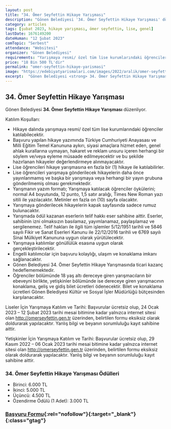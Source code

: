 ```yaml
---
layout: post
title: "34. Ömer Seyfettin Hikaye Yarışması"
description: "Gönen Belediyesi '34. Ömer Seyfettin Hikaye Yarışması' düzenliyor."
category: articles
tags: [şubat 2023, hikaye yarışması, ömer seyfettin, lise, genel]
lastDate: 1676149200
dateHuman: "12 Şubat 2023"
comTopic: "Serbest"
attendance: "Websitesi"
organizer: "Gönen Belediyesi"
requirements: "Yarışmaya resmi/ özel tüm lise kurumlarındaki öğrenciler katılabilir."
price: "18 Bin 500 TL'dir"
permalink: "omer-seyfettin-hikaye-yarismasi"
image: "https://edebiyatyarismalari.com/images/2022/aralik/omer-seyfettin-hikaye-yarismasi.jpg"
excerpt:  "Gönen Belediyesi <strong> 34. Ömer Seyfettin Hikaye Yarışması </strong> düzenliyor."
---
```


## 34. Ömer Seyfettin Hikaye Yarışması
Gönen Belediyesi **34. Ömer Seyfettin Hikaye Yarışması** düzenliyor.  

Katılım Koşulları:
- Hikaye dalında yarışmaya resmi/ özel tüm lise kurumlarındaki öğrenciler katılabilecektir.
- Başvuru yapılan hikaye yazımında Türkiye Cumhuriyeti Anayasası ve Milli Eğitim Temel Kanununa aykırı, siyasi amaçlara hizmet eden, genel ahlak kurallarına uymayan, hakaret ve reklam unsuru içeren herhangi bir söylem ve/veya eyleme müsaade edilmeyecektir ve bu şekilde hazırlanan hikayeler değerlendirmeye alınmayacaktır.
- Lise öğrencileri hikaye yarışmasına en fazla bir (1) hikaye ile katılabilirler.
- Lise öğrencileri yarışmaya gönderilecek hikayelerin daha önce yayınlanmamış ve başka bir yarışmaya veya herhangi bir yayın grubuna gönderilmemiş olması gerekmektedir.
- Yarışmanın yazım formatı; Yarışmaya katılacak öğrenciler öykülerini; normal A4 boyutunda, 12 punto, 1,5 satır aralığı, Times New Roman yazı sitili ile yazılacaktır. Metinler en fazla on (10) sayfa olacaktır.
- Yarışmaya gönderilecek hikayelerin kapak sayfasında sadece rumuz bulunacaktır.
- Yarışmada ödül kazanan eserlerin telif hakkı eser sahibine aittir. Eserler, sahibinin izni olmaksızın basılamaz, yayımlanamaz, paylaşılamaz ve sergilenemez. Telif hakları ile ilgili tüm işlemler 5/12/1951 tarihli ve 5846 sayılı Fikir ve Sanat Eserleri Kanunu ile 22/12/2016 tarihli ve 6769 sayılı Sinai Mülkiyet Kanununa uygun olarak yürütülecektir.
- Yarışmaya katılımlar gönüllülük esasına uygun olarak gerçekleştirilecektir.
- Engelli katılımcılar için başvuru kolaylığı, ulaşım ve konaklama imkanı sağlanacaktır.
- Gönen Belediyesi 34. Ömer Seyfettin Hikaye Yarışmasında ticari kazanç hedeflememektedir.
- Öğrenciler bölümünde 18 yaş altı dereceye giren yarışmacıların bir ebeveyni birlikte, yetişkinler bölümünde ise dereceye giren yarışmacının konaklama, geliş ve gidiş bilet ücretleri ödenecektir. Bilet ve konaklama ücretleri Gönen Belediyesi Kültür ve Sosyal İşler Müdürlüğü bütçesinden karşılanacaktır.

Liseler İçin Yarışmaya Katılım ve Tarihi:
Başvurular ücretsiz olup, 24 Ocak 2023 – 12 Şubat 2023 tarihi mesai bitimine kadar yalnızca internet sitesi olan http://omerseyfettin.gen.tr üzerinden, belirtilen formu eksiksiz olarak doldurarak yapılacaktır. Yanlış bilgi ve beyanın sorumluluğu kayıt sahibine aittir.

Yetişkinler İçin Yarışmaya Katılım ve Tarihi:
Başvurular ücretsiz olup, 29 Kasım 2022 – 06 Ocak 2023 tarihi mesai bitimine kadar yalnızca internet sitesi olan http://omerseyfettin.gen.tr üzerinden, belirtilen formu eksiksiz olarak doldurarak yapılacaktır. Yanlış bilgi ve beyanın sorumluluğu kayıt sahibine aittir.


### 34. Ömer Seyfettin Hikaye Yarışması Ödülleri
- Birinci: 6.000 TL 
- İkinci: 5.000 TL
- Üçüncü: 4.500 TL
- Özendirme Ödülü (1 Adet): 3.000 TL


### [Başvuru Formu](http://omerseyfettin.gen.tr/?ref=edebiyatyarismalari.com){:rel="nofollow"}{:target="_blank"}{:class="gtag"}
